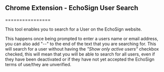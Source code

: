 ## Chrome Extension - EchoSign User Search
================

This tool enables you to search for a User on the EchoSign website.

This happens once being prompted to enter a users name or email address, you can also add "--" to the end of the text that you are searching for. This will search for a user without having the _"Show only active users"_ checkbox checked, this will mean that you will be able to search for all users, even if they have been deactivated or if they have not yet accepted the EchoSign terms of use/they are unverified.